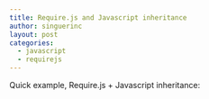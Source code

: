 ```yaml
---
title: Require.js and Javascript inheritance
author: singuerinc
layout: post
categories:
  - javascript
  - requirejs
---
```


Quick example, Require.js + Javascript inheritance:

<script src="https://gist.github.com/singuerinc/9599996.js?file=Human.js"></script>
<script src="https://gist.github.com/singuerinc/9599996.js?file=John.js"></script>
<script src="https://gist.github.com/singuerinc/9599996.js?file=main.js"></script>